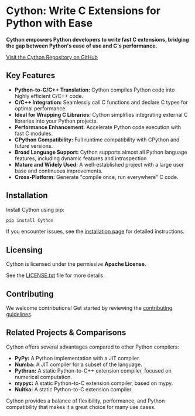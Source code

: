 # Cython: Write C Extensions for Python with Ease

**Cython empowers Python developers to write fast C extensions, bridging the gap between Python's ease of use and C's performance.**  

[Visit the Cython Repository on GitHub](https://github.com/cython/cython)

## Key Features

*   **Python-to-C/C++ Translation:** Cython compiles Python code into highly efficient C/C++ code.
*   **C/C++ Integration:** Seamlessly call C functions and declare C types for optimal performance.
*   **Ideal for Wrapping C Libraries:** Cython simplifies integrating external C libraries into your Python projects.
*   **Performance Enhancement:** Accelerate Python code execution with fast C modules.
*   **CPython Compatibility:** Full runtime compatibility with CPython and future versions.
*   **Broad Language Support:** Cython supports almost all Python language features, including dynamic features and introspection
*   **Mature and Widely Used:**  A well-established project with a large user base and continuous improvements.
*   **Cross-Platform:** Generate "compile once, run everywhere" C code.

## Installation

Install Cython using pip:

```bash
pip install Cython
```

If you encounter issues, see the [installation page](https://docs.cython.org/en/latest/src/quickstart/install.html) for detailed instructions.

## Licensing

Cython is licensed under the permissive **Apache License**.

See the [LICENSE.txt](https://github.com/cython/cython/blob/master/LICENSE.txt) file for more details.

## Contributing

We welcome contributions!  Get started by reviewing the [contributing guidelines](https://github.com/cython/cython/blob/master/docs/CONTRIBUTING.rst).

## Related Projects & Comparisons

Cython offers several advantages compared to other Python compilers:

*   **PyPy:**  A Python implementation with a JIT compiler.
*   **Numba:** A JIT compiler for a subset of the language.
*   **Pythran:** A static Python-to-C++ extension compiler, focused on numerical computation.
*   **mypyc:** A static Python-to-C extension compiler, based on mypy.
*   **Nuitka:** A static Python-to-C extension compiler.

Cython provides a balance of flexibility, performance, and Python compatibility that makes it a great choice for many use cases.
